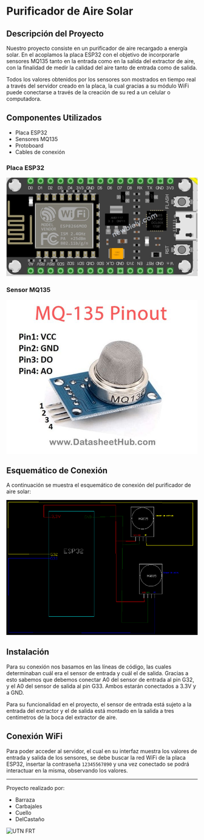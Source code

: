 # Purificador de Aire Solar

## Descripción del Proyecto
Nuestro proyecto consiste en un purificador de aire recargado a energía solar. En el acoplamos la placa ESP32 con el objetivo de incorporarle sensores MQ135 tanto en la entrada como en la salida del extractor de aire, con la finalidad de medir la calidad del aire tanto de entrada como de salida.

Todos los valores obtenidos por los sensores son mostrados en tiempo real a través del servidor creado en la placa, la cual gracias a su módulo WiFi puede conectarse a través de la creación de su red a un celular o computadora.

## Componentes Utilizados
- Placa ESP32
- Sensores MQ135
- Protoboard
- Cables de conexión

### Placa ESP32
![Placa ESP32](ESP32.png)

### Sensor MQ135
![Sensor MQ135](MQ135.jpg)

## Esquemático de Conexión
A continuación se muestra el esquemático de conexión del purificador de aire solar:

![Esquemático de Conexión](esquema.png)

## Instalación
Para su conexión nos basamos en las líneas de código, las cuales determinaban cuál era el sensor de entrada y cuál el de salida. Gracias a esto sabemos que debemos conectar A0 del sensor de entrada al pin G32, y el A0 del sensor de salida al pin G33. Ambos estarán conectados a 3.3V y a GND.

Para su funcionalidad en el proyecto, el sensor de entrada está sujeto a la entrada del extractor y el de salida está montado en la salida a tres centímetros de la boca del extractor de aire.

## Conexión WiFi
Para poder acceder al servidor, el cual en su interfaz muestra los valores de entrada y salida de los sensores, se debe buscar la red WiFi de la placa ESP32, insertar la contraseña `12345567890` y una vez conectado se podrá interactuar en la misma, observando los valores.

---

Proyecto realizado por:
- Barraza
- Carbajales
- Cuello
- DelCastaño

![UTN FRT](https://img.icons8.com/color/48/000000/university.png)

